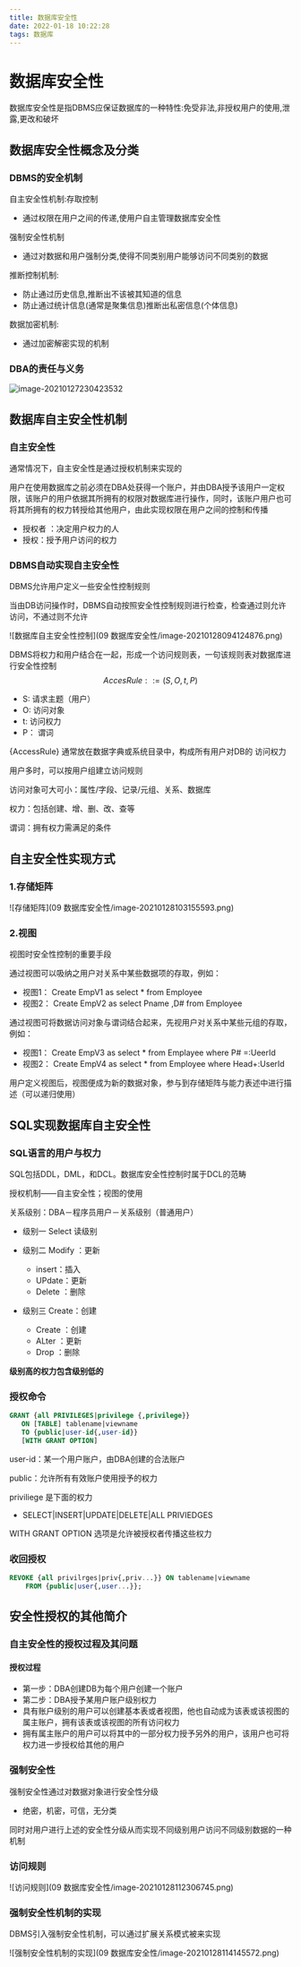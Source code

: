 ```yaml
---
title: 数据库安全性
date: 2022-01-18 10:22:28
tags: 数据库
---
```


# 数据库安全性

数据库安全性是指DBMS应保证数据库的一种特性:免受非法,非授权用户的使用,泄露,更改和破坏

<!--more-->

## 数据库安全性概念及分类

### DBMS的安全机制

自主安全性机制:存取控制

+ 通过权限在用户之间的传递,使用户自主管理数据库安全性

强制安全性机制

+ 通过对数据和用户强制分类,使得不同类别用户能够访问不同类别的数据

推断控制机制:

+ 防止通过历史信息,推断出不该被其知道的信息
+ 防止通过统计信息(通常是聚集信息)推断出私密信息(个体信息)

数据加密机制:

+ 通过加密解密实现的机制

### DBA的责任与义务

![image-20210127230423532](C:\Users\Yokeso\AppData\Roaming\Typora\typora-user-images\image-20210127230423532.png)

## 数据库自主安全性机制

### 自主安全性

通常情况下，自主安全性是通过授权机制来实现的

用户在使用数据库之前必须在DBA处获得一个账户，并由DBA授予该用户一定权限，该账户的用户依据其所拥有的权限对数据库进行操作，同时，该账户用户也可将其所拥有的权力转授给其他用户，由此实现权限在用户之间的控制和传播

+ 授权者 ：决定用户权力的人
+ 授权：授予用户访问的权力

### DBMS自动实现自主安全性

DBMS允许用户定义一些安全性控制规则

当由DB访问操作时，DBMS自动按照安全性控制规则进行检查，检查通过则允许访问，不通过则不允许

![数据库自主安全性控制](09 数据库安全性/image-20210128094124876.png)

DBMS将权力和用户结合在一起，形成一个访问规则表，一句该规则表对数据库进行安全性控制
$$
AccesRule::=(S,O,t,P)
$$

+ S: 请求主题（用户）
+ O: 访问对象
+ t:  访问权力
+ P： 谓词

{AccessRule} 通常放在数据字典或系统目录中，构成所有用户对DB的 访问权力

用户多时，可以按用户组建立访问规则

访问对象可大可小：属性/字段、记录/元组、关系、数据库

权力：包括创建、增、删、改、查等

谓词：拥有权力需满足的条件

##  自主安全性实现方式

### 1.存储矩阵

![存储矩阵](09 数据库安全性/image-20210128103155593.png)

### 2.视图

视图时安全性控制的重要手段

通过视图可以吸纳之用户对关系中某些数据项的存取，例如：

+ 视图1： Create  EmpV1 as select * from Employee
+ 视图2： Create EmpV2 as select Pname ,D# from Employee

通过视图可将数据访问对象与谓词结合起来，先视用户对关系中某些元组的存取，例如：

+ 视图1： Create EmpV3 as select * from Emplayee where P# =:UeerId
+ 视图2： Create EmpV4 as select * from Employee where Head+:UserId

用户定义视图后，视图便成为新的数据对象，参与到存储矩阵与能力表述中进行描述（可以递归使用）

## SQL实现数据库自主安全性

### SQL语言的用户与权力

SQL包括DDL，DML，和DCL。数据库安全性控制时属于DCL的范畴

授权机制——自主安全性；视图的使用

关系级别：DBA－程序员用户－关系级别（普通用户）

+ 级别一 Select 读级别
+ 级别二 Modify ：更新
  + insert：插入
  + UPdate：更新
  + Delete ：删除

+ 级别三 Create：创建
  + Create  ：创建
  + ALter ：更新
  + Drop ：删除

**级别高的权力包含级别低的**

### 授权命令

```sql
GRANT {all PRIVILEGES|privilege {,privilege}}
   ON [TABLE] tablename|viewname
   TO {public|user-id{,user-id}}
   [WITH GRANT OPTION]
```

user-id：某一个用户账户，由DBA创建的合法账户

public：允许所有有效账户使用授予的权力

priviliege 是下面的权力

+ SELECT|INSERT|UPDATE|DELETE|ALL PRIVIEDGES

WITH GRANT OPTION 选项是允许被授权者传播这些权力

### 收回授权

```sql
REVOKE {all privilrges|priv{,priv...}} ON tablename|viewname
    FROM {public|user{,user...}};
```

## 安全性授权的其他简介

### 自主安全性的授权过程及其问题

#### 授权过程

+ 第一步：DBA创建DB为每个用户创建一个账户
+ 第二步：DBA授予某用户账户级别权力
+ 具有账户级别的用户可以创建基本表或者视图，他也自动成为该表或该视图的属主账户，拥有该表或该视图的所有访问权力
+ 拥有属主账户的用户可以将其中的一部分权力授予另外的用户，该用户也可将权力进一步授权给其他的用户

### 强制安全性

强制安全性通过对数据对象进行安全性分级

+ 绝密，机密，可信，无分类

同时对用户进行上述的安全性分级从而实现不同级别用户访问不同级别数据的一种机制

### 访问规则

![访问规则](09 数据库安全性/image-20210128112306745.png)

### 强制安全性机制的实现

DBMS引入强制安全性机制，可以通过扩展关系模式被来实现

![强制安全性机制的实现](09 数据库安全性/image-20210128114145572.png)